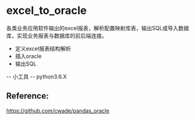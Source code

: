 # excel_to_oracle
各类业务应用软件输出的excel报表，解析配置映射库表，输出SQL或导入数据库，实现业务报表与数据库的前后端连接。
- 定义excel报表结构解析
- 插入oracle
- 输出SQL

-- 小工具
-- python3.6.X

## Reference:
https://github.com/cwade/pandas_oracle
